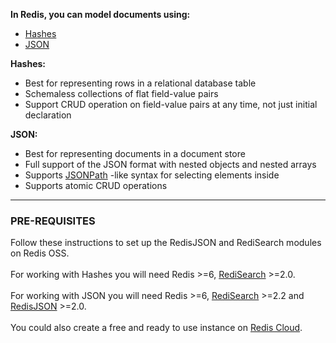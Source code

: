 **In Redis, you can model documents using:**
*   [Hashes](https://redis.io/topics/data-types#hashes)
*   [JSON](https://oss.redis.com/redisjson/)

**Hashes:**
*   Best for representing rows in a relational database table
*   Schemaless collections of flat field-value pairs
*   Support CRUD operation on field-value pairs at any time, not just initial declaration

**JSON:**
*   Best for representing documents in a document store
*   Full support of the JSON format with nested objects and nested arrays
*   Supports [JSONPath](http://goessner.net/articles/JsonPath/) -like syntax for selecting elements inside
*   Supports atomic CRUD operations

***
### PRE-REQUISITES

Follow these instructions to set up the RedisJSON and RediSearch modules on Redis OSS.\
\
For working with Hashes you will need Redis >=6, [RediSearch](https://oss.redis.com/redisearch/) >=2.0.\
\
For working with JSON you will need Redis >=6, [RediSearch](https://oss.redis.com/redisearch/) >=2.2 and [RedisJSON](https://oss.redis.com/redisjson/) >=2.0.\
\
You could also create a free and ready to use instance on [Redis Cloud](https://redis.com/try-free/?utm_source=redis\&utm_medium=app\&utm_campaign=redisinsight_doc_guide).
